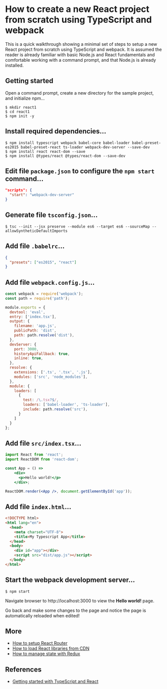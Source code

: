 # How to create a new React project from scratch using TypeScript and webpack


This is a quick walkthrough showing a minimal set of steps to setup a new React project from scratch using TypeScript and webpack. It is assumed the reader is already familiar with basic Node.js and React fundamentals and comfortable working with a command prompt, and that Node.js is already installed.

## Getting started
Open a command prompt, create a new directory for the sample project, and initialize npm...

```
$ mkdir react1
$ cd react1
$ npm init -y
```

## Install required dependencies...
```
$ npm install typescript webpack babel-core babel-loader babel-preset-es2015 babel-preset-react ts-loader webpack-dev-server --save-dev
$ npm install react react-dom --save
$ npm install @types/react @types/react-dom --save-dev
```

## Edit file `package.json` to configure the `npm start` command...
```json
"scripts": {
  "start": "webpack-dev-server"
}
```

## Generate file `tsconfig.json`...
```
$ tsc --init --jsx preserve --module es6 --target es6 --sourceMap --allowSyntheticDefaultImports
```

## Add file `.babelrc`...
```json
{
  "presets": ["es2015", "react"]
}
```

## Add file `webpack.config.js`...
```js
const webpack = require('webpack');
const path = require('path');

module.exports = {
  devtool: 'eval',
  entry: ['index.tsx'],
  output: {
    filename: 'app.js',
    publicPath: 'dist',
    path: path.resolve('dist'),
  },
  devServer: {
    port: 3000,
    historyApiFallback: true,
    inline: true,
  },
  resolve: {
    extensions: ['.ts', '.tsx', '.js'],
    modules: ['src', 'node_modules'],
  },
  module: {
    loaders: [
      {
        test: /\.tsx?$/,
        loaders: ['babel-loader', 'ts-loader'],
        include: path.resolve('src'),
      }
    ]
  }
};
```

## Add file `src/index.tsx`...
```jsx
import React from 'react';
import ReactDOM from 'react-dom';

const App = () => 
    <div>
      <p>Hello world!</p>
    </div>;

ReactDOM.render(<App />, document.getElementById('app'));
```

## Add file `index.html`...
```html
<!DOCTYPE html>
<html lang="en">
  <head>
    <meta charset="UTF-8">
    <title>My Typescript App</title>
  </head>
  <body>
    <div id="app"></div>
    <script src="dist/app.js"></script>
  </body>
</html>
```

## Start the webpack development server...
```
$ npm start
```

Navigate browser to http://localhost:3000 to view the **Hello world!** page.

Go back and make some changes to the page and notice the page is automatically reloaded when edited!

## More
* [How to setup React Router](more/router.md)
* [How to load React libraries from CDN](more/cdn.md)
* [How to manage state with Redux](more/redux.md)

## References
* [Getting started with TypeScript and React](https://javascriptplayground.com/blog/2017/04/react-typescript/)
